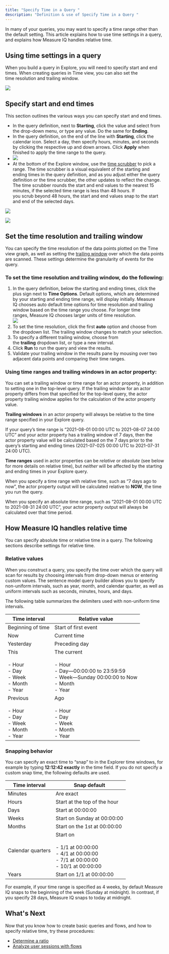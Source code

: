 ```yaml
---
title: "Specify Time in a Query "
description: "Definition & use of Specify Time in a Query "
---
```

In many of your queries, you may want to specify a time range other than the default setting. This article explains how to use time settings in a query, and explains how Measure IQ handles relative time.

## Using time settings in a query

When you build a query in Explore, you will need to specify start and end times. When creating queries in Time view, you can also set the time resolution and trailing window.

![](./attachments/v5Time.png)

## Specify start and end times

This section outlines the various ways you can specify start and end times.

- In the query definition, next to **Starting**, click the value and select from the drop-down menu, or type any value. Do the same for **Ending**.
- In the query definition, on the end of the line with **Starting**, click the calendar icon. Select a day, then specify hours, minutes, and seconds by clicking the respective up and down arrows. Click **Apply** when finished to apply the time range to the query.  
- ![](./attachments/v5SelectDate03.webp)
- At the bottom of the Explore window, use the [time scrubber](/measure_iq/glossary/time-scrubber) to pick a range. The time scrubber is a visual equivalent of the starting and ending times in the query definition, and as you adjust either the query definition or the time scrubber, the other updates to reflect the change. The time scrubber rounds the start and end values to the nearest 15 minutes, if the selected time range is less than 48 hours. If you scrub beyond 48 hours, the start and end values snap to the start and end of the selected days.

![](./attachments/v5TimeScrubber02.png)

![](./attachments/v5TimeScrubber.png)

## Set the time resolution and trailing window

You can specify the time resolution of the data points plotted on the Time view graph, as well as setting the [trailing window](/measure_iq/glossary/trailing-window) over which the data points are scanned. These settings determine the granularity of events for the query.

### To set the time resolution and trailing window, do the following:

1. In the query definition, below the starting and ending times, click the plus sign next to **Time Options**. Default options, which are determined by your starting and ending time range, will display initially. Measure IQ chooses auto default time options for time resolution and trailing window based on the time range you choose. For longer time ranges, Measure IQ chooses larger units of time resolution.  
![](./attachments/TimeOptions.webp)
2. To set the time resolution, click the first **auto** option and choose from the dropdown list. The trailing window changes to match your selection.
3. To specify a different trailing window, choose from the **trailing** dropdown list, or type a new interval.
4. Click **Run** to run the query and view the results.
5. Validate your trailing window in the results pane by mousing over two adjacent data points and comparing their time ranges.

### Using time ranges and trailing windows in an actor property:

You can set a trailing window or time range for an actor property, in addition to setting one in the top-level query. If the trailing window for an actor property differs from that specified for the top-level query, the actor property trailing window applies for the calculation of the actor property value.

**Trailing windows** in an actor property will always be relative to the time range specified in your Explore query.

If your query’s time range is “2021-08-01 00:00 UTC to 2021-08-07 24:00 UTC” and your actor property has a trailing window of 7 days, then the actor property value will be calculated based on the 7 days prior to the query’s starting and ending times (2021-07-025 00:00 UTC to 2021-07-31 24:00 UTC).

**Time ranges** used in actor properties can be *relative* or *absolute* (see below for more details on relative time), but *neither* will be affected by the starting and ending times in your Explore query.

When you specify a time range with relative time, such as “7 days ago to now”, the actor property output will be calculated relative to **NOW**, the time you run the query.

When you specify an absolute time range, such as “2021-08-01 00:00 UTC to 2021-08-31 24:00 UTC”, your actor property output will always be calculated over that time period.

## How Measure IQ handles relative time

You can specify absolute time or relative time in a query. The following sections describe settings for relative time.

### Relative values

When you construct a query, you specify the time over which the query will scan for results by choosing intervals from drop-down menus or entering custom values. The sentence model query builder allows you to specify non-uniform intervals, such as year, month, and calendar quarter, as well as uniform intervals such as seconds, minutes, hours, and days.

The following table summarizes the delimiters used with non-uniform time intervals.

| Time interval | Relative value |
| --- | --- |
| Beginning of time | Start of first event |
| Now | Current time |
| Yesterday | Preceding day |
| This<br><br>- Hour<br>- Day<br>- Week<br>- Month<br>- Year | The current<br><br>- Hour<br>- Day—00:00:00 to 23:59:59<br>- Week—Sunday 00:00:00 to Now<br>- Month <br>- Year |
| Previous<br><br>- Hour<br>- Day<br>- Week<br>- Month<br>- Year | Ago<br><br>- Hour<br>- Day<br>- Week<br>- Month<br>- Year |

### Snapping behavior

You can specify an exact time to “snap” to in the Explorer time windows, for example by typing **12:12:42 exactly** in the time field. If you do not specify a custom snap time, the following defaults are used.

| Time interval | Snap default |
| --- | --- |
| Minutes | Are exact |
| Hours | Start at the top of the hour |
| Days | Start at 00:00:00 |
| Weeks | Start on Sunday at 00:00:00 |
| Months | Start on the 1st at 00:00:00 |
| Calendar quarters | Start on<br><br>- 1/1 at 00:00:00<br>- 4/1 at 00:00:00<br>- 7/1 at 00:00:00<br>- 10/1 at 00:00:00 |
| Years | Start on 1/1 at 00:00:00 |

For example, if your time range is specified as 4 weeks, by default Measure IQ snaps to the beginning of the week (Sunday at midnight). In contrast, if you specify 28 days, Measure IQ snaps to today at midnight.

## What's Next

Now that you know how to create basic queries and flows, and how to specify relative time, try these procedures:

- [Determine a ratio](../../../measure-guides/measure-tutorials/work-with-queries/determine-a-ratio)
- [Analyze user sessions with flows](../../measure-user-guides/analyze-user-paths-with-flows/example-analyze-user-sessions-with-flows)